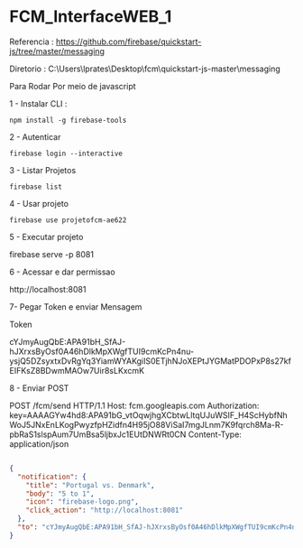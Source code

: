 # FCM_InterfaceWEB_1




Referencia : https://github.com/firebase/quickstart-js/tree/master/messaging 


Diretorio : C:\Users\lprates\Desktop\fcm\quickstart-js-master\messaging


Para Rodar Por meio de javascript 


1 - Instalar CLI : 

	npm install -g firebase-tools
 

2 - Autenticar 
 
	firebase login --interactive

3 - Listar Projetos 

	firebase list
	
4 - Usar projeto 

	firebase use projetofcm-ae622	
	
5 - Executar projeto 

firebase serve -p 8081	
	
6 - Acessar e dar permissao 

http://localhost:8081 	

7- Pegar Token e enviar Mensagem 

Token 

cYJmyAugQbE:APA91bH_SfAJ-hJXrxsByOsf0A46hDlkMpXWgfTUI9cmKcPn4nu-ysjQ5DZsyxtxDvRgYq3YiamWYAKgiIS0ETjhNJoXEPtJYGMatPDOPxP8s27kfEIFKsZ8BDwmMAOw7Uir8sLKxcmK


8 - Enviar POST 


POST /fcm/send HTTP/1.1
Host: fcm.googleapis.com
Authorization: key=AAAAGYw4hd8:APA91bG_vtOqwjhgXCbtwLltqUJuWSIF_H4ScHybfNhWoJ5JNxEnLKogPwyzfpHZidfn4H95jO88ViSaI7mgJLnm7K9fqrch8Ma-R-pbRaS1slspAum7UmBsa5ljbxJc1EUtDNWRt0CN
Content-Type: application/json

```json 

{
  "notification": {
    "title": "Portugal vs. Denmark",
    "body": "5 to 1",
    "icon": "firebase-logo.png",
    "click_action": "http://localhost:8081"
  },
  "to": "cYJmyAugQbE:APA91bH_SfAJ-hJXrxsByOsf0A46hDlkMpXWgfTUI9cmKcPn4nu-ysjQ5DZsyxtxDvRgYq3YiamWYAKgiIS0ETjhNJoXEPtJYGMatPDOPxP8s27kfEIFKsZ8BDwmMAOw7Uir8sLKxcmK"
}

```




